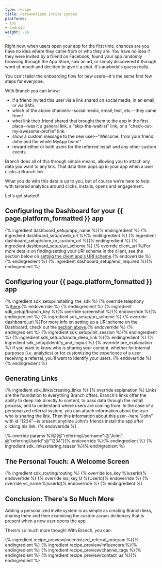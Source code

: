 ```yaml
---
type: recipe
title: Personalized Invite System
platforms:
- ios
- android
weight: -16
---
```


Right now, when users open your app for the first time, chances are you have no idea where they came from or who they are. You have no idea if they were invited by a friend on Facebook, found your app randomly browsing through the App Store, saw an ad, or simply discovered it through word of mouth and decided to give it a shot. It's anybody's guess really.

You can't tailor the onboarding flow for new users--it's the same first few steps for everyone.

With Branch you can know:

* if a friend invited this user via a link shared on social media, in an email, or via SMS.
* which of the above channels--social media, email, text, etc.--they came from!
* what link their friend shared that brought them to the app in the first place--was it a general link, a "skip-the-waitlist" link, or a "check-out-my-awesome-profile" link.
* show a custom message to the new user--"Welcome, from your friend John and the whole MyApp team!"
* reward either or both users for the referred install and any other custom events.

Branch does all of this through simple means, allowing you to attach any data you want to any link. That data then pops up in your app when a user clicks a Branch link.

What you do with this data is up to you, but of course we're here to help with tailored analytics around clicks, installs, opens and engagement.

Let's get started!

## Configuring the Dashboard for your {{ page.platform_formatted }} app
{% ingredient dashboard_setup/app_name %}{% endingredient %}
{% ingredient dashboard_setup/web_url %}{% endingredient %}
{% ingredient dashboard_setup/store_or_custom_url %}{% endingredient %}
{% ingredient dashboard_setup/uri_scheme %}
  {% override client_uri %}For more details on finding/setting your URI scheme in the client,  see the section below on [setting the client app's URI scheme](/recipes/personalized_invite_system/{{page.platform}}/#uri-scheme-1).{% endoverride %}
{% endingredient %}
{% ingredient dashboard_setup/end_required %}{% endingredient %}
<!--- /Configuring the Dashboard-->


## Configuring your {{ page.platform_formatted }} app
{% ingredient sdk_setup/installing_the_sdk %}
  {% override telephony %}[here](/recipes/app_content_share_with_deeplink/{{page.platform}}/#installing-the-sdk).{% endoverride %}
{% endingredient %}
{% ingredient sdk_setup/branch_key %}{% override screenshot %}{% endoverride %}{% endingredient %}
{% ingredient sdk_setup/uri_scheme %}
  {% override dashboard_uri %}For more info on setting up a URI scheme on the Dashboard, check out the [section above](/recipes/personalized_invite_system/{{page.platform}}/#uri-scheme).{% endoverride %}
{% endingredient %}
{% ingredient sdk_setup/init_session %}{% endingredient %}
{% ingredient sdk_setup/handle_deep_link %}{% endingredient %}
{% ingredient sdk_setup/identify_and_logout %}
  {% override pre_explanation %}
If you want to know who is sharing your content, whether for internal purposes (i.e. analytics) or for customizing the experience of a user receiving a referral, you'll want to identify your users.
  {% endoverride %}
  {% endingredient %}
<!--- /Configuring the Client-->


## Generating Links

{% ingredient sdk_links/creating_links %}
  {% override explanation %}
  Links are the foundation to everything Branch offers. Branch's links offer the ability to deep link directly to content, to pass data through the install process, and to understand where users are coming from. In the case of a personalized referral system, you can attach information about the user who is sharing the link. Then this information about this user--here "John" with id "1234"--is present anytime John's friends install the app after clicking his link.
  {% endoverride %}

  {% override params %}@{@"referringUsername":@"John", @"referringUserId":@"1234"}{% endoverride %}{% endingredient %}
{% ingredient sdk_links/sharing_teaser %}{% endingredient %}


## The Personal Touch: A Welcome Screen
{% ingredient sdk_routing/routing %}
  {% override ios_key %}userId{% endoverride %}
  {% override ios_key_U %}UserId{% endoverride %}
  {% override vc_name %}userId{% endoverride %}
{% endingredient %}


## Conclusion: There's So Much More

Adding a personalized invite system is as simple as creating Branch links, sharing them and then examining the custom `params` dictionary that is present when a new user opens the app.

There's so much more though! With Branch, you can:

{% ingredient recipe_preview/incentivized_referral_program %}{% endingredient %}
{% ingredient recipe_preview/influencers %}{% endingredient %}
{% ingredient recipe_preview/channel_tags %}{% endingredient %}
{% ingredient recipe_preview/contact_us %}{% endingredient %}
